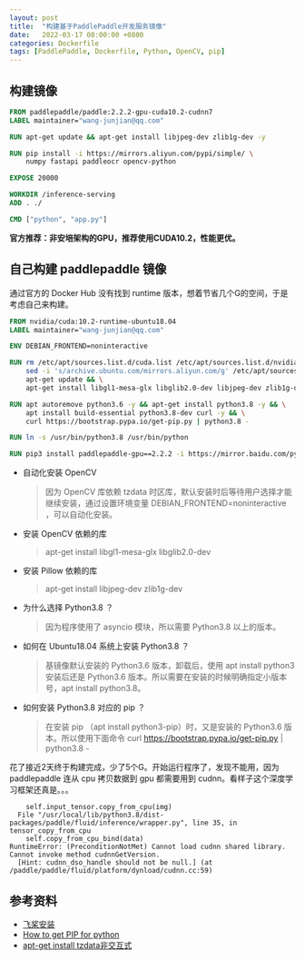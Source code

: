 ```yaml
---
layout: post
title:  "构建基于PaddlePaddle开发服务镜像"
date:   2022-03-17 00:00:00 +0800
categories: Dockerfile
tags: [PaddlePaddle, Dockerfile, Python, OpenCV, pip]
---
```


## 构建镜像
```dockerfile
FROM paddlepaddle/paddle:2.2.2-gpu-cuda10.2-cudnn7
LABEL maintainer="wang-junjian@qq.com"

RUN apt-get update && apt-get install libjpeg-dev zlib1g-dev -y

RUN pip install -i https://mirrors.aliyun.com/pypi/simple/ \
    numpy fastapi paddleocr opencv-python

EXPOSE 20000

WORKDIR /inference-serving
ADD . ./

CMD ["python", "app.py"]
```

**官方推荐：非安培架构的GPU，推荐使用CUDA10.2，性能更优。**

## 自己构建 paddlepaddle 镜像
通过官方的 Docker Hub 没有找到 runtime 版本，想着节省几个G的空间，于是考虑自己来构建。

```dockerfile
FROM nvidia/cuda:10.2-runtime-ubuntu18.04
LABEL maintainer="wang-junjian@qq.com"

ENV DEBIAN_FRONTEND=noninteractive

RUN rm /etc/apt/sources.list.d/cuda.list /etc/apt/sources.list.d/nvidia-ml.list && \
    sed -i 's/archive.ubuntu.com/mirrors.aliyun.com/g' /etc/apt/sources.list && \
    apt-get update && \
    apt-get install libgl1-mesa-glx libglib2.0-dev libjpeg-dev zlib1g-dev -y

RUN apt autoremove python3.6 -y && apt-get install python3.8 -y && \
    apt install build-essential python3.8-dev curl -y && \
    curl https://bootstrap.pypa.io/get-pip.py | python3.8 -

RUN ln -s /usr/bin/python3.8 /usr/bin/python

RUN pip3 install paddlepaddle-gpu==2.2.2 -i https://mirror.baidu.com/pypi/simple
```

* 自动化安装 OpenCV
    > 因为 OpenCV 库依赖 tzdata 时区库，默认安装时后等待用户选择才能继续安装，通过设置环境变量 DEBIAN_FRONTEND=noninteractive ，可以自动化安装。
* 安装 OpenCV 依赖的库
    > apt-get install libgl1-mesa-glx libglib2.0-dev
* 安装 Pillow 依赖的库
    > apt-get install libjpeg-dev zlib1g-dev
* 为什么选择 Python3.8 ？
    > 因为程序使用了 asyncio 模块，所以需要 Python3.8 以上的版本。
* 如何在 Ubuntu18.04 系统上安装 Python3.8 ？
    > 基镜像默认安装的 Python3.6 版本，卸载后，使用 apt install python3 安装后还是 Python3.6 版本。所以需要在安装的时候明确指定小版本号，apt install python3.8。
* 如何安装 Python3.8 对应的 pip ？
    > 在安装 pip （apt install python3-pip）时，又是安装的 Python3.6 版本。所以使用下面命令 curl https://bootstrap.pypa.io/get-pip.py | python3.8 -

花了接近2天终于构建完成，少了5个G。开始运行程序了，发现不能用，因为 paddlepaddle 连从 cpu 拷贝数据到 gpu 都需要用到 cudnn。看样子这个深度学习框架还真是。。。
```shell
    self.input_tensor.copy_from_cpu(img)
  File "/usr/local/lib/python3.8/dist-packages/paddle/fluid/inference/wrapper.py", line 35, in tensor_copy_from_cpu
    self.copy_from_cpu_bind(data)
RuntimeError: (PreconditionNotMet) Cannot load cudnn shared library. Cannot invoke method cudnnGetVersion.
  [Hint: cudnn_dso_handle should not be null.] (at /paddle/paddle/fluid/platform/dynload/cudnn.cc:59)
```

## 参考资料
* [飞桨安装](https://www.paddlepaddle.org.cn/install/quick?docurl=/documentation/docs/zh/install/pip/linux-pip.html)
* [How to get PIP for python](https://stackoverflow.com/questions/23191910/how-to-get-pip-for-python)
* [apt-get install tzdata非交互式](https://qastack.cn/programming/44331836/apt-get-install-tzdata-noninteractive)
